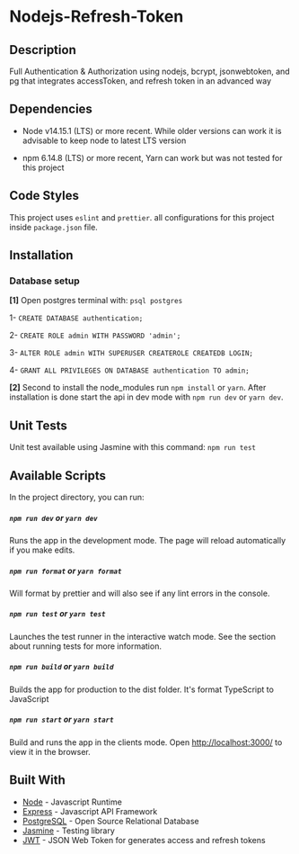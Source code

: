 # Nodejs-Refresh-Token

## Description

Full Authentication & Authorization using nodejs, bcrypt, jsonwebtoken, and pg that integrates accessToken, and refresh token in an advanced way

## Dependencies

- Node v14.15.1 (LTS) or more recent. While older versions can work it is advisable to keep node to latest LTS version

- npm 6.14.8 (LTS) or more recent, Yarn can work but was not tested for this project

## Code Styles

This project uses `eslint` and `prettier`. all configurations for this project inside `package.json` file.

## Installation

### Database setup

**[1]** Open postgres terminal with: `psql postgres`

1- `CREATE DATABASE authentication;`

2- `CREATE ROLE admin WITH PASSWORD 'admin';`

3- `ALTER ROLE admin WITH SUPERUSER CREATEROLE CREATEDB LOGIN;`

4- `GRANT ALL PRIVILEGES ON DATABASE authentication TO admin;`

**[2]** Second to install the node_modules run `npm install` or `yarn`. After installation is done start the api in dev mode with `npm run dev` or `yarn dev`.

## Unit Tests

Unit test available using Jasmine with this command: `npm run test`

## Available Scripts

In the project directory, you can run:

##### `npm run dev` or `yarn dev`

Runs the app in the development mode.
The page will reload automatically if you make edits.

##### `npm run format` or `yarn format`

Will format by prettier and will also see if any lint errors in the console.

##### `npm run test` or `yarn test`

Launches the test runner in the interactive watch mode.
See the section about running tests for more information.

##### `npm run build` or `yarn build`

Builds the app for production to the dist folder.
It's format TypeScript to JavaScript

##### `npm run start` or `yarn start`

Build and runs the app in the clients mode.
Open <http://localhost:3000/> to view it in the browser.

## Built With

- [Node](https://nodejs.org) - Javascript Runtime
- [Express](https://expressjs.com/) - Javascript API Framework
- [PostgreSQL](https://www.postgresql.org/) - Open Source Relational Database
- [Jasmine](https://jasmine.github.io/) - Testing library
- [JWT](https://jwt.io/) - JSON Web Token for generates access and refresh tokens
